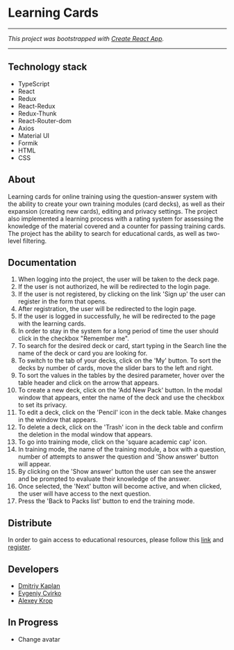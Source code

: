 # Learning Cards
___
*This project was bootstrapped with [Create React App](https://github.com/facebook/create-react-app).*
___
## Technology stack
* TypeScript
* React
* Redux
* React-Redux
* Redux-Thunk
* React-Router-dom
* Axios
* Material UI
* Formik
* HTML
* CSS

## About
Learning cards for online training  using the question-answer system
with the ability to create your own training modules (card decks),
as well as their expansion (creating new cards), editing and privacy
settings. The project also implemented a learning process with a rating
system for assessing the knowledge of the material covered and a counter
for passing training cards. The project has the ability to search for
educational cards, as well as two-level filtering.

## Documentation
1. When logging into the project, the user will be taken to the deck page.
2. If the user is not authorized, he will be redirected to the login page.
3. If the user is not registered, by clicking on the link 'Sign up' the user can register in the form that opens.
4. After registration, the user will be redirected to the login page.
5. If the user is logged in successfully, he will be redirected to the page with the learning cards.
6. In order to stay in the system for a long period of time the user should click in the checkbox "Remember me".
7. To search for the desired deck or card, start typing in the Search line the name of the deck or card you are looking for.
8. To switch to the tab of your decks, click on the 'My' button. To sort the decks by number of cards, move the slider bars to the left and right.
9. To sort the values in the tables by the desired parameter, hover over the table header and click on the arrow that appears.
10. To create a new deck, click on the 'Add New Pack' button. In the modal window that appears, enter the name of the deck and use the checkbox to set its privacy.
11. To edit a deck, click on the 'Pencil' icon in the deck table. Make changes in the window that appears.
12. To delete a deck, click on the 'Trash' icon in the deck table and confirm the deletion in the modal window that appears.
13. To go into training mode, click on the 'square academic cap' icon.
14. In training mode, the name of the training module, a box with a question, number of attempts to answer the question and 'Show answer' button will appear.
15. By clicking on the 'Show answer' button the user can see the answer and be prompted to evaluate their knowledge of the answer.
16. Once selected, the 'Next' button will become active, and when clicked, the user will have access to the next question.
17. Press the 'Back to Packs list' button to end the training mode.

## Distribute
In order to gain access to educational resources, please follow this
[link](https://zouker.github.io/learning-cards/#/login) and [register](https://zouker.github.io/learning-cards/#/register).

## Developers
* [Dmitriy Kaplan](https://github.com/DmitriyKaplan28)
* [Evgeniy Cvirko](https://github.com/EvgeniyCvirko)
* [Alexey Krop](https://github.com/AlexeyKrop)

## In Progress
* Change avatar